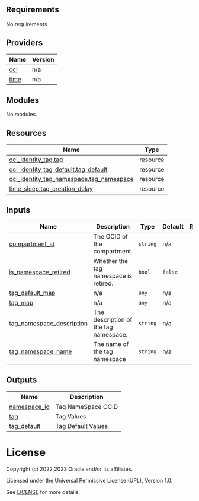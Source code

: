 <!-- BEGIN_TF_DOCS -->
## Requirements

No requirements.

## Providers

| Name | Version |
|------|---------|
| <a name="provider_oci"></a> [oci](#provider\_oci) | n/a |
| <a name="provider_time"></a> [time](#provider\_time) | n/a |

## Modules

No modules.

## Resources

| Name | Type |
|------|------|
| [oci_identity_tag.tag](https://registry.terraform.io/providers/oracle/oci/latest/docs/resources/identity_tag) | resource |
| [oci_identity_tag_default.tag_default](https://registry.terraform.io/providers/oracle/oci/latest/docs/resources/identity_tag_default) | resource |
| [oci_identity_tag_namespace.tag_namespace](https://registry.terraform.io/providers/oracle/oci/latest/docs/resources/identity_tag_namespace) | resource |
| [time_sleep.tag_creation_delay](https://registry.terraform.io/providers/hashicorp/time/latest/docs/resources/sleep) | resource |

## Inputs

| Name | Description | Type | Default | Required |
|------|-------------|------|---------|:--------:|
| <a name="input_compartment_id"></a> [compartment\_id](#input\_compartment\_id) | The OCID of the compartment. | `string` | n/a | yes |
| <a name="input_is_namespace_retired"></a> [is\_namespace\_retired](#input\_is\_namespace\_retired) | Whether the tag namespace is retired. | `bool` | `false` | no |
| <a name="input_tag_default_map"></a> [tag\_default\_map](#input\_tag\_default\_map) | n/a | `any` | n/a | yes |
| <a name="input_tag_map"></a> [tag\_map](#input\_tag\_map) | n/a | `any` | n/a | yes |
| <a name="input_tag_namespace_description"></a> [tag\_namespace\_description](#input\_tag\_namespace\_description) | The description of the tag namespace. | `string` | n/a | yes |
| <a name="input_tag_namespace_name"></a> [tag\_namespace\_name](#input\_tag\_namespace\_name) | The name of the tag namespace | `string` | n/a | yes |

## Outputs

| Name | Description |
|------|-------------|
| <a name="output_namespace_id"></a> [namespace\_id](#output\_namespace\_id) | Tag NameSpace OCID |
| <a name="output_tag"></a> [tag](#output\_tag) | Tag Values |
| <a name="output_tag_default"></a> [tag\_default](#output\_tag\_default) | Tag Default Values |
<!-- END_TF_DOCS -->   

# License

Copyright (c) 2022,2023 Oracle and/or its affiliates.

Licensed under the Universal Permissive License (UPL), Version 1.0.

See [LICENSE](../../LICENSE) for more details.